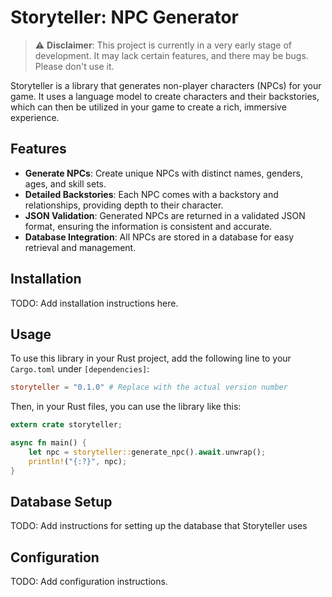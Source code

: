 # Storyteller: NPC Generator

> :warning: **Disclaimer**: This project is currently in a very early stage of development. It may lack certain features, and there may be bugs. Please don't use it.


Storyteller is a library that generates non-player characters (NPCs) for your game. It uses a language model to create characters and their backstories, which can then be utilized in your game to create a rich, immersive experience.

## Features

- **Generate NPCs**: Create unique NPCs with distinct names, genders, ages, and skill sets.
- **Detailed Backstories**: Each NPC comes with a backstory and relationships, providing depth to their character.
- **JSON Validation**: Generated NPCs are returned in a validated JSON format, ensuring the information is consistent and accurate.
- **Database Integration**: All NPCs are stored in a database for easy retrieval and management.

## Installation

TODO: Add installation instructions here.

## Usage

To use this library in your Rust project, add the following line to your `Cargo.toml` under `[dependencies]`:

```toml
storyteller = "0.1.0" # Replace with the actual version number
```

Then, in your Rust files, you can use the library like this:

```rust
extern crate storyteller;

async fn main() {
    let npc = storyteller::generate_npc().await.unwrap();
    println!("{:?}", npc);
}
```

## Database Setup

TODO: Add instructions for setting up the database that Storyteller uses

## Configuration

TODO: Add configuration instructions.


